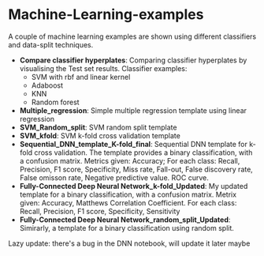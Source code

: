 # Machine-Learning-examples
A couple of machine learning examples are shown using different classifiers and data-split techniques.

- **Compare classifier hyperplates**: Comparing classifier hyperplates by visualising the Test set results. Classifier examples:
  * SVM with rbf and linear kernel
  * Adaboost
  * KNN
  * Random forest
 - **Multiple_regression**: Simple multiple regression template using linear regression
 - **SVM_Random_split**: SVM random split template
 - **SVM_kfold**: SVM k-fold cross validation template
 - **Sequential_DNN_template_K-fold_final**: Sequential DNN template for k-fold cross validation. The template provides a binary classification, with a confusion matrix. Metrics given: Accuracy; For each class: Recall, Precision, F1 score, Specificity, Miss rate, Fall-out, False discovery rate, False omisson rate, Negative predictive value. ROC curve.
 - **Fully-Connected Deep Neural Network_k-fold_Updated**: My updated template for a binary classification, with a confusion matrix. Metrix given: Accuracy, Matthews Correlation Coefficient. For each class: Recall, Precision, F1 score, Specificity, Sensitivity
  - **Fully-Connected Deep Neural Network_random_split_Updated**: Simirarly, a template for a binary classification using random split.

Lazy update: there's a bug in the DNN notebook, will update it later maybe


